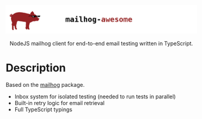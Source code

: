 ![mailhog-awaesome](./docs/mailhog-awesome.png)

<p align="center">
NodeJS mailhog client for end-to-end email testing written in TypeScript.
</p>


# Description 
Based on the [mailhog](https://www.npmjs.com/package/mailhog) package. 



- Inbox system for isolated testing (needed to run tests in parallel)
- Built-in retry logic for email retrieval
- Full TypeScript typings
